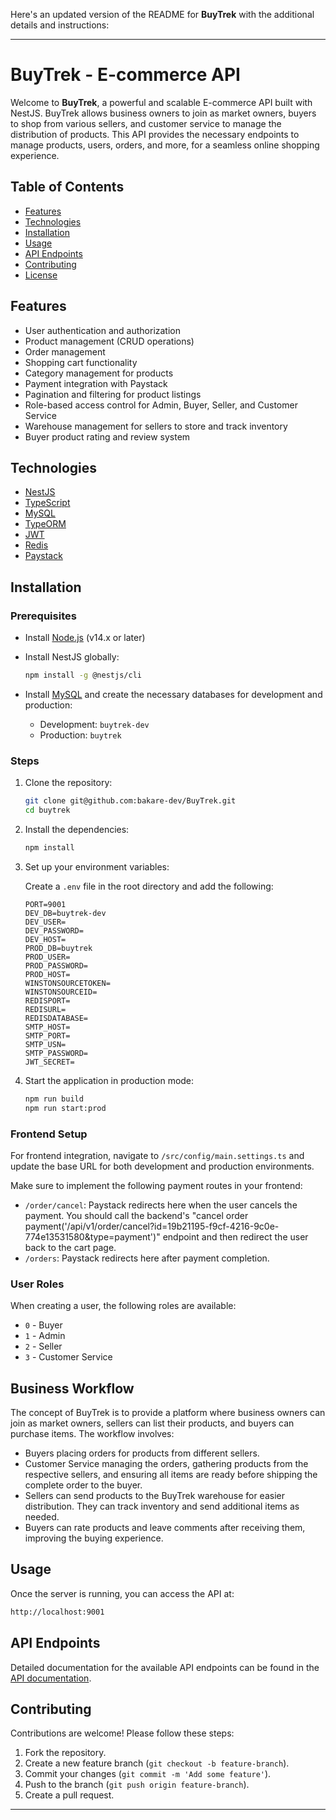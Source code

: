 Here's an updated version of the README for **BuyTrek** with the additional details and instructions:

---

# BuyTrek - E-commerce API

Welcome to **BuyTrek**, a powerful and scalable E-commerce API built with NestJS. BuyTrek allows business owners to join as market owners, buyers to shop from various sellers, and customer service to manage the distribution of products. This API provides the necessary endpoints to manage products, users, orders, and more, for a seamless online shopping experience.

## Table of Contents

-   [Features](#features)
-   [Technologies](#technologies)
-   [Installation](#installation)
-   [Usage](#usage)
-   [API Endpoints](#api-endpoints)
-   [Contributing](#contributing)
-   [License](#license)

## Features

-   User authentication and authorization
-   Product management (CRUD operations)
-   Order management
-   Shopping cart functionality
-   Category management for products
-   Payment integration with Paystack
-   Pagination and filtering for product listings
-   Role-based access control for Admin, Buyer, Seller, and Customer Service
-   Warehouse management for sellers to store and track inventory
-   Buyer product rating and review system

## Technologies

-   [NestJS](https://nestjs.com/)
-   [TypeScript](https://www.typescriptlang.org/)
-   [MySQL](https://www.mysql.com/)
-   [TypeORM](https://typeorm.io/)
-   [JWT](https://jwt.io/)
-   [Redis](https://redis.io/)
-   [Paystack](https://paystack.com/)

## Installation

### Prerequisites

-   Install [Node.js](https://nodejs.org/) (v14.x or later)
-   Install NestJS globally:

    ```bash
    npm install -g @nestjs/cli
    ```

-   Install [MySQL](https://www.mysql.com/) and create the necessary databases for development and production:

    -   Development: `buytrek-dev`
    -   Production: `buytrek`

### Steps

1. Clone the repository:

    ```bash
    git clone git@github.com:bakare-dev/BuyTrek.git
    cd buytrek
    ```

2. Install the dependencies:

    ```bash
    npm install
    ```

3. Set up your environment variables:

    Create a `.env` file in the root directory and add the following:

    ```plaintext
    PORT=9001
    DEV_DB=buytrek-dev
    DEV_USER=
    DEV_PASSWORD=
    DEV_HOST=
    PROD_DB=buytrek
    PROD_USER=
    PROD_PASSWORD=
    PROD_HOST=
    WINSTONSOURCETOKEN=
    WINSTONSOURCEID=
    REDISPORT=
    REDISURL=
    REDISDATABASE=
    SMTP_HOST=
    SMTP_PORT=
    SMTP_USN=
    SMTP_PASSWORD=
    JWT_SECRET=
    ```

4. Start the application in production mode:

    ```bash
    npm run build
    npm run start:prod
    ```

### Frontend Setup

For frontend integration, navigate to `/src/config/main.settings.ts` and update the base URL for both development and production environments.

Make sure to implement the following payment routes in your frontend:

-   `/order/cancel`: Paystack redirects here when the user cancels the payment. You should call the backend's "cancel order payment('/api/v1/order/cancel?id=19b21195-f9cf-4216-9c0e-774e13531580&type=payment')" endpoint and then redirect the user back to the cart page.
-   `/orders`: Paystack redirects here after payment completion.

### User Roles

When creating a user, the following roles are available:

-   `0` - Buyer
-   `1` - Admin
-   `2` - Seller
-   `3` - Customer Service

## Business Workflow

The concept of BuyTrek is to provide a platform where business owners can join as market owners, sellers can list their products, and buyers can purchase items. The workflow involves:

-   Buyers placing orders for products from different sellers.
-   Customer Service managing the orders, gathering products from the respective sellers, and ensuring all items are ready before shipping the complete order to the buyer.
-   Sellers can send products to the BuyTrek warehouse for easier distribution. They can track inventory and send additional items as needed.
-   Buyers can rate products and leave comments after receiving them, improving the buying experience.

## Usage

Once the server is running, you can access the API at:

```bash
http://localhost:9001
```

## API Endpoints

Detailed documentation for the available API endpoints can be found in the [API documentation](#api-endpoints).

## Contributing

Contributions are welcome! Please follow these steps:

1. Fork the repository.
2. Create a new feature branch (`git checkout -b feature-branch`).
3. Commit your changes (`git commit -m 'Add some feature'`).
4. Push to the branch (`git push origin feature-branch`).
5. Create a pull request.

---
